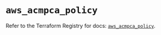 # `aws_acmpca_policy`

Refer to the Terraform Registry for docs: [`aws_acmpca_policy`](https://registry.terraform.io/providers/hashicorp/aws/5.99.0/docs/resources/acmpca_policy).
